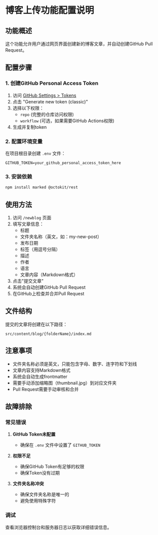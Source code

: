# 博客上传功能配置说明

## 功能概述

这个功能允许用户通过网页界面创建新的博客文章，并自动创建GitHub Pull Request。

## 配置步骤

### 1. 创建GitHub Personal Access Token

1. 访问 [GitHub Settings > Tokens](https://github.com/settings/tokens)
2. 点击 "Generate new token (classic)"
3. 选择以下权限：
   - `repo` (完整的仓库访问权限)
   - `workflow` (可选，如果需要GitHub Actions权限)
4. 生成并复制token

### 2. 配置环境变量

在项目根目录创建 `.env` 文件：

```env
GITHUB_TOKEN=your_github_personal_access_token_here
```

### 3. 安装依赖

```bash
npm install marked @octokit/rest
```

## 使用方法

1. 访问 `/newblog` 页面
2. 填写文章信息：
   - 标题
   - 文件夹名称（英文，如：my-new-post）
   - 发布日期
   - 标签（用逗号分隔）
   - 描述
   - 作者
   - 语言
   - 文章内容（Markdown格式）
3. 点击"提交文章"
4. 系统会自动创建GitHub Pull Request
5. 在GitHub上检查并合并Pull Request

## 文件结构

提交的文章将创建在以下路径：
```
src/content/blog/{folderName}/index.md
```

## 注意事项

- 文件夹名称必须是英文，只能包含字母、数字、连字符和下划线
- 文章内容支持Markdown格式
- 系统会自动生成frontmatter
- 需要手动添加缩略图（thumbnail.jpg）到对应文件夹
- Pull Request需要手动审核和合并

## 故障排除

### 常见错误

1. **GitHub Token未配置**
   - 确保在 `.env` 文件中设置了 `GITHUB_TOKEN`

2. **权限不足**
   - 确保GitHub Token有足够的权限
   - 确保Token没有过期

3. **文件夹名称冲突**
   - 确保文件夹名称是唯一的
   - 避免使用特殊字符

### 调试

查看浏览器控制台和服务器日志以获取详细错误信息。 
